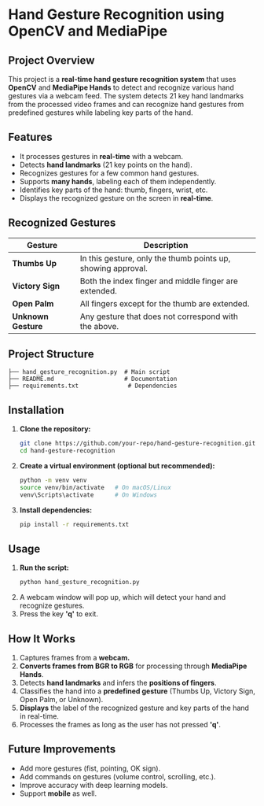 # Hand Gesture Recognition using OpenCV and MediaPipe

##  Project Overview
This project is a **real-time hand gesture recognition system** that uses **OpenCV** and **MediaPipe Hands** to detect and recognize various hand gestures via a webcam feed. The system detects 21 key hand landmarks from the processed video frames and can recognize hand gestures from predefined gestures while labeling key parts of the hand.

##  Features
- It processes gestures in **real-time** with a webcam.
- Detects **hand landmarks** (21 key points on the hand).
- Recognizes gestures for a few common hand gestures.
- Supports **many hands**, labeling each of them independently.
- Identifies key parts of the hand: thumb, fingers, wrist, etc.
- Displays the recognized gesture on the screen in **real-time**.

##  Recognized Gestures
| Gesture | Description |
|---------|------------|
|  **Thumbs Up** | In this gesture, only the thumb points up, showing approval. |
|  **Victory Sign** | Both the index finger and middle finger are extended. |
|  **Open Palm** | All fingers except for the thumb are extended. |
|  **Unknown Gesture** | Any gesture that does not correspond with the above. |

##  Project Structure
```
├── hand_gesture_recognition.py  # Main script
├── README.md                    # Documentation
├── requirements.txt              # Dependencies
```

##  Installation
1. **Clone the repository:**
   ```bash
   git clone https://github.com/your-repo/hand-gesture-recognition.git
   cd hand-gesture-recognition
   ```

2. **Create a virtual environment (optional but recommended):**
   ```bash
   python -m venv venv
   source venv/bin/activate   # On macOS/Linux
   venv\Scripts\activate      # On Windows
   ```

3. **Install dependencies:**
   ```bash
   pip install -r requirements.txt
   ```

##  Usage
1. **Run the script:**
   ```bash
   python hand_gesture_recognition.py
   ```
2. A webcam window will pop up, which will detect your hand and recognize gestures.
3. Press the key **'q'** to exit.

##  How It Works
1. Captures frames from a **webcam.**
2. **Converts frames from BGR to RGB** for processing through **MediaPipe Hands**. 
3. Detects **hand landmarks** and infers the **positions of fingers**.
4. Classifies the hand into a **predefined gesture** (Thumbs Up, Victory Sign, Open Palm, or Unknown).
5. **Displays** the label of the recognized gesture and key parts of the hand in real-time.
6. Processes the frames as long as the user has not pressed **'q'**.

##  Future Improvements
- Add more gestures (fist, pointing, OK sign).
- Add commands on gestures (volume control, scrolling, etc.).
- Improve accuracy with deep learning models.
- Support **mobile** as well.





